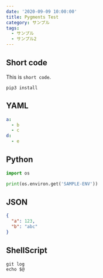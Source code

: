 ```yaml
---
date: '2020-09-09 10:00:00'
title: Pygments Test
category: サンプル
tags:
  - サンプル
  - サンプル2
---
```


## Short code

This is `short code`.

`pip3 install `

## YAML

```yaml
a:
  - b
  - c
d:
  - e
```

## Python

```python
import os

print(os.environ.get('SAMPLE-ENV'))

```

## JSON

```json
{
  "a": 123,
  "b": "abc"
}
```

## ShellScript

```shell
git log
echo $@
```
